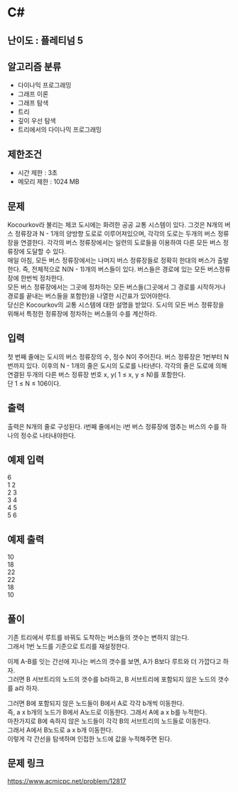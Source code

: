 # C#

## 난이도 : 플레티넘 5

## 알고리즘 분류
  - 다이나믹 프로그래밍
  - 그래프 이론
  - 그래프 탐색
  - 트리
  - 깊이 우선 탐색
  - 트리에서의 다이나믹 프로그래밍

## 제한조건
  - 시간 제한 : 3초
  - 메모리 제한 : 1024 MB

## 문제
Kocourkov라 불리는 체코 도시에는 화려한 공공 교통 시스템이 있다. 그것은 N개의 버스 정류장과 N - 1개의 양방향 도로로 이루어져있으며, 각각의 도로는 두개의 버스 정류장을 연결한다. 각각의 버스 정류장에서는 일련의 도로들을 이용하여 다른 모든 버스 정류장에 도달할 수 있다.<br/>
매일 아침, 모든 버스 정류장에서는 나머지 버스 정류장들로 정확히 한대의 버스가 출발한다. 즉, 전체적으로 N(N - 1)개의 버스들이 있다. 버스들은 경로에 있는 모든 버스정류장에 한번씩 정차한다.<br/>
모든 버스 정류장에서는 그곳에 정차하는 모든 버스들(그곳에서 그 경로를 시작하거나 경로를 끝내는 버스들을 포함한)을 나열한 시간표가 있어야한다.<br/>
당신은 Kocourkov의 교통 시스템에 대한 설명을 받았다. 도시의 모든 버스 정류장을 위해서 특정한 정류장에 정차하는 버스들의 수를 계산하라.<br/>


## 입력
첫 번째 줄에는 도시의 버스 정류장의 수, 정수 N이 주어진다. 버스 정류장은 1번부터 N번까지 있다. 이후의 N - 1개의 줄은 도시의 도로를 나타낸다. 각각의 줄은 도로에 의해 연결된 두개의 다른 버스 정류장 번호 x, y( 1 ≤ x, y ≤ N)를 포함한다.<br/>
단 1 ≤ N ≤ 106이다.<br/>


## 출력
출력은 N개의 줄로 구성된다. i번째 줄에서는 i번 버스 정류장에 멈추는 버스의 수를 하나의 정수로 나타내야한다.<br/>


## 예제 입력
6<br/>
1 2<br/>
2 3<br/>
3 4<br/>
4 5<br/>
5 6<br/>


## 예제 출력
10<br/>
18<br/>
22<br/>
22<br/>
18<br/>
10<br/>


## 풀이
기존 트리에서 루트를 바꿔도 도착하는 버스들의 갯수는 변하지 않는다.<br/>
그래서 1번 노드를 기준으로 트리를 재설정한다.<br/>


이제 A-B를 잇는 간선에 지나는 버스의 갯수를 보면, A가 B보다 루트와 더 가깝다고 하자.<br/>
그러면 B 서브트리의 노드의 갯수를 b라하고, B 서브트리에 포함되지 않은 노드의 갯수를 a라 하자.<br/>


그러면 B에 포함되지 않은 노드들이 B에서 A로 각각 b개씩 이동한다.<br/>
즉, a x b개의 노드가 B에서 A노드로 이동한다. 그래서 A에 a x b를 누적한다.<br/>
마찬가지로 B에 속하지 않은 노드들이 각각 B의 서브트리의 노드들로 이동한다.<br/>
그래서 A에서 B노드로 a x b개 이동한다.<br/>
이렇게 각 간선을 탐색하며 인접한 노드에 값을 누적해주면 된다.<br/>



## 문제 링크
https://www.acmicpc.net/problem/12817